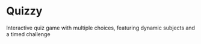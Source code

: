 # Quizzy
Interactive quiz game with multiple choices, featuring dynamic subjects and a timed challenge
